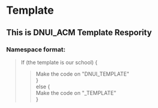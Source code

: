 # Template
## This is DNUI_ACM Template Respority
### Namespace format:

>If (the template is our school) { <br> 
 >>Make the code on "DNUI_TEMPLATE" <br>
>}<br>
>else {<br>
 >>Make the code on "<SCHOOLNAME>_TEMPLATE"<br>
>}
